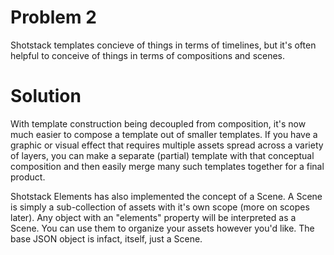 # Problem 2
Shotstack templates concieve of things in terms of timelines, but it's often helpful to conceive of things in terms of compositions and scenes.

# Solution
With template construction being decoupled from composition, it's now much easier to compose a template out of smaller templates.  If you have a graphic or visual effect that requires multiple assets spread across a variety of layers, you can make a separate (partial) template with that conceptual composition and then easily merge many such templates together for a final product.

Shotstack Elements has also implemented the concept of a Scene.  A Scene is simply a sub-collection of assets with it's own scope (more on scopes later).  Any object with an "elements" property will be interpreted as a Scene.  You can use them to organize your assets however you'd like.  The base JSON object is infact, itself, just a Scene.
